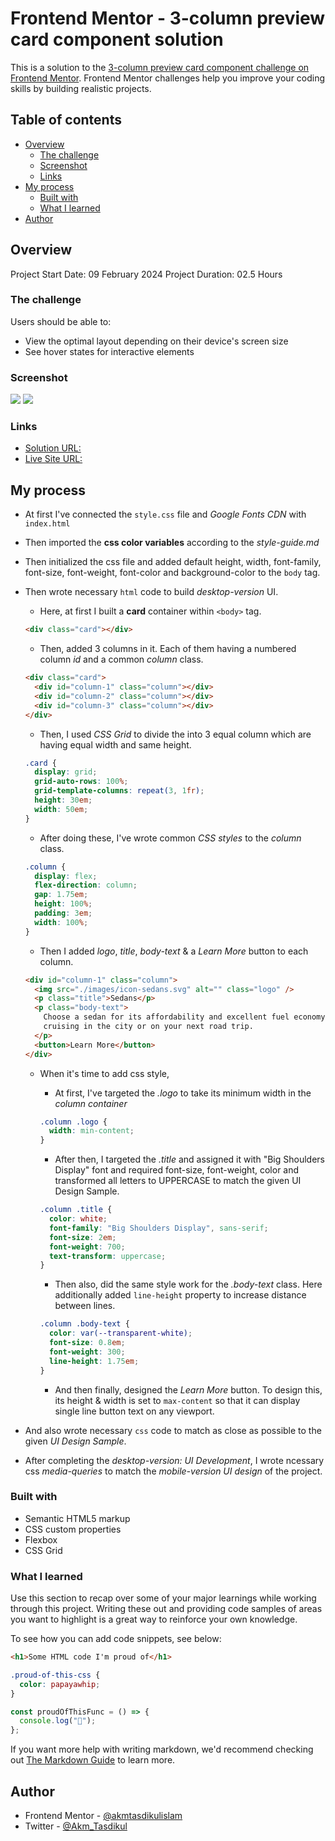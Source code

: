# Frontend Mentor - 3-column preview card component solution

This is a solution to the [3-column preview card component challenge on Frontend Mentor](https://www.frontendmentor.io/challenges/3column-preview-card-component-pH92eAR2-). Frontend Mentor challenges help you improve your coding skills by building realistic projects.

## Table of contents

- [Overview](#overview)
  - [The challenge](#the-challenge)
  - [Screenshot](#screenshot)
  - [Links](#links)
- [My process](#my-process)
  - [Built with](#built-with)
  - [What I learned](#what-i-learned)
- [Author](#author)

## Overview

Project Start Date: 09 February 2024
Project Duration: 02.5 Hours

### The challenge

Users should be able to:

- View the optimal layout depending on their device's screen size
- See hover states for interactive elements

### Screenshot

![](./screenshots/desktop-version.jpeg)
![](./screenshots/mobile-version.jpeg)

### Links

- [Solution URL:](https://github.com/akmtasdikulislam/3-column-preview-card-component)
- [Live Site URL:](https://akmtasdikulislam.github.io/3-column-preview-card-component/)

## My process

- At first I've connected the `style.css` file and _Google Fonts CDN_ with `index.html`
- Then imported the **css color variables** according to the _style-guide.md_
- Then initialized the css file and added default height, width, font-family, font-size, font-weight, font-color and background-color to the `body` tag.
- Then wrote necessary `html` code to build _desktop-version_ UI.

  - Here, at first I built a **card** container within `<body>` tag.

  ```html
  <div class="card"></div>
  ```

  - Then, added 3 columns in it. Each of them having a numbered column _id_ and a common _column_ class.

  ```html
  <div class="card">
    <div id="column-1" class="column"></div>
    <div id="column-2" class="column"></div>
    <div id="column-3" class="column"></div>
  </div>
  ```

  - Then, I used _CSS Grid_ to divide the into 3 equal column which are having equal width and same height.

  ```css
  .card {
    display: grid;
    grid-auto-rows: 100%;
    grid-template-columns: repeat(3, 1fr);
    height: 30em;
    width: 50em;
  }
  ```

  - After doing these, I've wrote common _CSS styles_ to the _column_ class.

  ```css
  .column {
    display: flex;
    flex-direction: column;
    gap: 1.75em;
    height: 100%;
    padding: 3em;
    width: 100%;
  }
  ```

  - Then I added _logo_, _title_, _body-text_ & a _Learn More_ button to each column.

  ```html
  <div id="column-1" class="column">
    <img src="./images/icon-sedans.svg" alt="" class="logo" />
    <p class="title">Sedans</p>
    <p class="body-text">
      Choose a sedan for its affordability and excellent fuel economy. Ideal for
      cruising in the city or on your next road trip.
    </p>
    <button>Learn More</button>
  </div>
  ```

  - When it's time to add css style,

    - At first, I've targeted the _.logo_ to take its minimum width in the _column container_

    ```css
    .column .logo {
      width: min-content;
    }
    ```

    - After then, I targeted the _.title_ and assigned it with "Big Shoulders Display" font and required font-size, font-weight, color and transformed all letters to UPPERCASE to match the given UI Design Sample.

    ```css
    .column .title {
      color: white;
      font-family: "Big Shoulders Display", sans-serif;
      font-size: 2em;
      font-weight: 700;
      text-transform: uppercase;
    }
    ```

    - Then also, did the same style work for the _.body-text_ class. Here additionally added `line-height` property to increase distance between lines.

    ```css
    .column .body-text {
      color: var(--transparent-white);
      font-size: 0.8em;
      font-weight: 300;
      line-height: 1.75em;
    }
    ```

    - And then finally, designed the _Learn More_ button. To design this, its height & width is set to `max-content` so that it can display single line button text on any viewport.

- And also wrote necessary `css` code to match as close as possible to the given _UI Design Sample_.
- After completing the _desktop-version: UI Development_, I wrote ncessary css _media-queries_ to match the _mobile-version UI design_ of the project.

### Built with

- Semantic HTML5 markup
- CSS custom properties
- Flexbox
- CSS Grid

### What I learned

Use this section to recap over some of your major learnings while working through this project. Writing these out and providing code samples of areas you want to highlight is a great way to reinforce your own knowledge.

To see how you can add code snippets, see below:

```html
<h1>Some HTML code I'm proud of</h1>
```

```css
.proud-of-this-css {
  color: papayawhip;
}
```

```js
const proudOfThisFunc = () => {
  console.log("🎉");
};
```

If you want more help with writing markdown, we'd recommend checking out [The Markdown Guide](https://www.markdownguide.org/) to learn more.

## Author

- Frontend Mentor - [@akmtasdikulislam](https://www.frontendmentor.io/profile/akmtasdikulislam)
- Twitter - [@Akm_Tasdikul](https://www.twitter.com/@Akm_Tasdikul)
